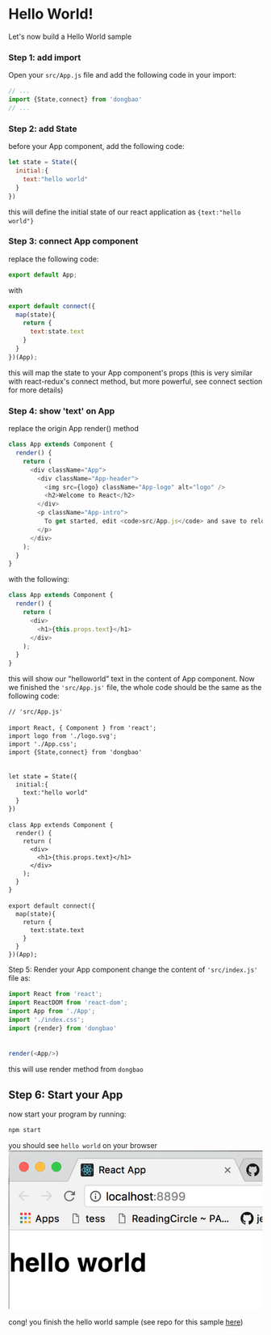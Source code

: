# Hello World!

Let's now build a Hello World sample

### Step 1: add import
Open your ```src/App.js``` file and add the following code in your import:

```javascript
// ...
import {State,connect} from 'dongbao'
// ...
```


### Step 2: add State
before your App component, add the following code:
```javascript
let state = State({
  initial:{
    text:"hello world"
  }
})

```
this will define the initial state of our react application as ```{text:"hello world"}```

### Step 3: connect App component
replace the following code: 
```javascript
export default App;
```
with
```javascript
export default connect({
  map(state){
    return {
      text:state.text
    }
  }
})(App);
```
this will map the state to your App component's props (this is very 
similar with react-redux's connect method, but more powerful,
see connect section for more details)


### Step 4: show 'text' on App
replace the origin App render() method
```javascript
class App extends Component {
  render() {
    return (
      <div className="App">
        <div className="App-header">
          <img src={logo} className="App-logo" alt="logo" />
          <h2>Welcome to React</h2>
        </div>
        <p className="App-intro">
          To get started, edit <code>src/App.js</code> and save to reload.
        </p>
      </div>
    );
  }
}
```

with the following:
```javascript
class App extends Component {
  render() {
    return (
      <div>
        <h1>{this.props.text}</h1>
      </div>
    );
  }
}
```

this will show our "helloworld" text in the content of App component.
Now we finished the ```'src/App.js'``` file, the whole code should be the same as the following code:
```
// 'src/App.js'

import React, { Component } from 'react';
import logo from './logo.svg';
import './App.css';
import {State,connect} from 'dongbao'


let state = State({
  initial:{
    text:"hello world"
  }
})

class App extends Component {
  render() {
    return (
      <div>
        <h1>{this.props.text}</h1>
      </div>
    );
  }
}

export default connect({
  map(state){
    return {
      text:state.text
    }
  }
})(App);

```

Step 5: Render your App component
change the content of ```'src/index.js'``` file as:
```javascript
import React from 'react';
import ReactDOM from 'react-dom';
import App from './App';
import './index.css';
import {render} from 'dongbao'


render(<App/>)
```
this will use render method from ```dongbao``` 

## Step 6: Start your App

now start your program by running:
```bash
npm start
```

you should see ```hello world``` on your browser
![](../../img/introduction/hello-world/hello-world.png)



cong! you finish the hello world sample (see repo for this sample [here](https://github.com/qweasd1/dongbao-doc/tree/master/samples/hello-word))

